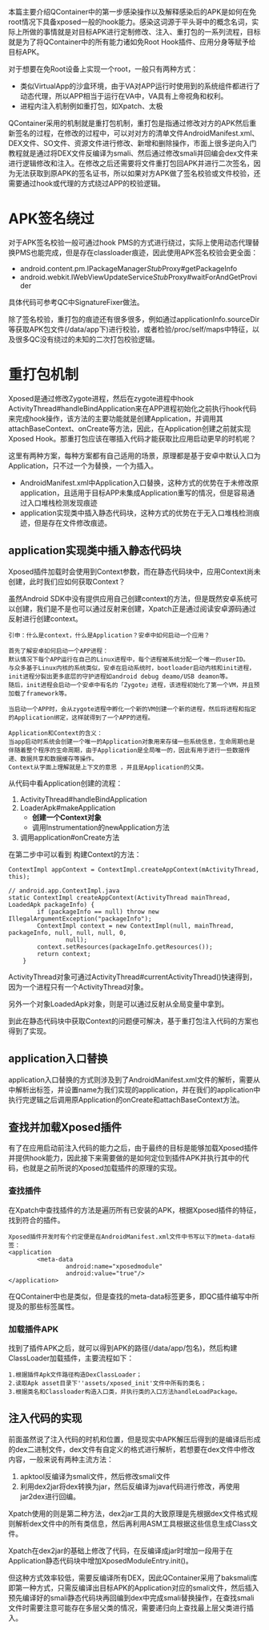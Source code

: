 本篇主要介绍QContainer中的第一步感染操作以及解释感染后的APK是如何在免root情况下具备xposed一般的hook能力。感染这词源于平头哥中的概念名词，实际上所做的事情就是对目标APK进行定制修改、注入、重打包的一系列流程，目标就是为了将QContainer中的所有能力诸如免Root Hook插件、应用分身等赋予给目标APK。

对于想要在免Root设备上实现一个root，一般只有两种方式：
- 类似VirtualApp的沙盒环境，由于VA对APP运行时使用到的系统组件都进行了动态代理，所以APP相当于运行在VA中，VA具有上帝视角和权利。
- 进程内注入机制例如重打包，如Xpatch、太极

QContainer采用的机制就是重打包机制，重打包是指通过修改对方的APK然后重新签名的过程，在修改的过程中，可以对对方的清单文件AndroidManifest.xml、DEX文件、SO文件、资源文件进行修改、新增和删除操作，市面上很多逆向入门教程就是通过将DEX文件反编译为smali、然后通过修改smali并回编会dex文件来进行逻辑修改和注入。在修改之后还需要将文件重打包回APK并进行二次签名，因为无法获取到原APK的签名证书，所以如果对方APK做了签名校验或文件校验，还需要通过hook或代理的方式绕过APP的校验逻辑。

# APK签名绕过
对于APK签名校验一般可通过hook PMS的方式进行绕过，实际上使用动态代理替换PMS也能完成，但是存在classloader痕迹，因此使用APK签名校验会更全面：
- android.content.pm.IPackageManager$Stub$Proxy#getPackageInfo
- android.webkit.IWebViewUpdateService$Stub$Proxy#waitForAndGetProvider

具体代码可参考QC中SignatureFixer做法。

除了签名校验，重打包的痕迹还有很多很多，例如通过applicationInfo.sourceDir等获取APK包文件(/data/app下)进行校验，或者检验/proc/self/maps中特征，以及很多QC没有绕过的未知的二次打包校验逻辑。

# 重打包机制
Xposed是通过修改Zygote进程，然后在zygote进程中hook ActivityThread#handleBindApplication来在APP进程初始化之前执行hook代码来完成hook操作，该方法的主要功能就是创建Application，并调用其attachBaseContext、onCreate等方法，因此，在Application创建之前就实现Xposed Hook。那重打包应该在哪插入代码才能获取比应用启动更早的时机呢？

这里有两种方案，每种方案都有自己适用的场景，原理都是基于安卓中默认入口为Application，只不过一个为替换，一个为插入。
- AndroidManifest.xml中Application入口替换，这种方式的优势在于未修改原application，且适用于目标APP未集成Application重写的情况，但是容易通过入口堆栈检测发现痕迹
- application实现类中插入静态代码块，这种方式的优势在于无入口堆栈检测痕迹，但是存在文件修改痕迹。

## application实现类中插入静态代码块
Xposed插件加载时会使用到Context参数，而在静态代码块中，应用Context尚未创建，此时我们应如何获取Context？

虽然Android SDK中没有提供应用自己创建context的方法，但是既然安卓系统可以创建，我们是不是也可以通过反射来创建，Xpatch正是通过阅读安卓源码通过反射进行创建context。
```
引申：什么是context，什么是Application？安卓中如何启动一个应用？

首先了解安卓如何启动一个APP进程：
默认情况下每个APP运行在自己的Linux进程中，每个进程被系统分配一个唯一的userID。
与众多基于Linux内核的系统类似，安卓在启动系统时，bootloader启动内核和init进程，init进程分裂出更多底层的守护进程如android debug deamo/USB deamon等。
随后，init进程会启动一个安卓中有名的「Zygote」进程，该进程初始化了第一个VM，并且预加载了framework等。

当启动一个APP时，会从zygote进程中孵化一个新的VM创建一个新的进程，然后将进程和指定的Application绑定，这样就得到了一个APP的进程。

Application和Context的含义：
当app启动时系统会创建一个唯一的Application对象用来存储一些系统信息，生命周期也是伴随着整个程序的生命周期，由于Application是全局唯一的，因此有用于进行一些数据传递、数据共享和数据缓存等操作。
Context从字面上理解就是上下文的意思 ，并且是Application的父类。
```
从代码中看Application创建的流程：
1. ActivityThread#handleBindApplication
2. LoaderApk#makeApplication
    * **创建一个Context对象**
    * 调用Instrumentation的newApplication方法
3. 调用application#onCreate方法

在第二步中可以看到 构建Context的方法：
```
ContextImpl appContext = ContextImpl.createAppContext(mActivityThread, this);

// android.app.ContextImpl.java
static ContextImpl createAppContext(ActivityThread mainThread, LoadedApk packageInfo) {
        if (packageInfo == null) throw new IllegalArgumentException("packageInfo");
        ContextImpl context = new ContextImpl(null, mainThread, packageInfo, null, null, null, 0,
                null);
        context.setResources(packageInfo.getResources());
        return context;
    }
```
ActivityThread对象可通过ActivityThread#currentActivityThread()快速得到，因为一个进程只有一个ActivityThread对象。

另外一个对象LoadedApk对象，则是可以通过反射从全局变量中拿到。

到此在静态代码块中获取Context的问题便可解决，基于重打包注入代码的方案也得到了实现。

## application入口替换
application入口替换的方式则涉及到了AndroidManifest.xml文件的解析，需要从中解析出<application>标签，并设置name为我们实现的application，并在我们的application中执行完逻辑之后调用原Application的onCreate和attachBaseContext方法。

## 查找并加载Xposed插件
有了在应用启动前注入代码的能力之后，由于最终的目标是能够加载Xposed插件并提供hook能力，因此接下来需要做的是如何定位到插件APK并执行其中的代码，也就是之前所说的Xposed加载插件的原理的实现。

### 查找插件
在Xpatch中查找插件的方法是遍历所有已安装的APK，根据Xposed插件的特征，找到符合的插件。
```
Xposed插件开发时有个约定便是在AndroidManifest.xml文件中书写以下的meta-data标签：
<application
        <meta-data
                android:name="xposedmodule"
                android:value="true"/>
</application>
```

在QContainer中也是类似，但是查找的meta-data标签更多，即QC插件编写中所提及的那些标签属性。
### 加载插件APK
找到了插件APK之后，就可以得到APK的路径(/data/app/包名)，然后构建ClassLoader加载插件，主要流程如下：
```
1.根据插件Apk文件路径构造DexClassLoader；
2.读取Apk asset目录下''assets/xposed_init'文件中所有的类名；
3.根据类名和Classloader构造入口类，并执行类的入口方法handleLoadPackage。
```

## 注入代码的实现
前面虽然说了注入代码的时机和位置，但是现实中APK解压后得到的是编译后形成的dex二进制文件，dex文件有自定义的格式进行解析，若想要在dex文件中修改内容，一般来说有两种主流方法：
1. apktool反编译为smali文件，然后修改smali文件
2. 利用dex2jar将dex转换为jar，然后反编译为java代码进行修改，再使用jar2dex进行回编。

Xpatch使用的则是第二种方法，dex2jar工具的大致原理是先根据dex文件格式规则解析dex文件中的所有类信息，然后再利用ASM工具根据这些信息生成Class文件。

Xpatch在dex2jar的基础上修改了代码，在反编译成jar时增加一段用于在Application静态代码块中增加XposedModuleEntry.init()。

但这种方式效率较低，需要反编译所有DEX，因此QContainer采用了baksmali库即第一种方式，只需反编译出目标APK的Application对应的smali文件，然后插入预先编译好的smali静态代码块再回编到dex中完成smali替换操作，在查找smali文件时需要注意可能存在多层父类的情况，需要递归向上查找最上层父类进行插入。
